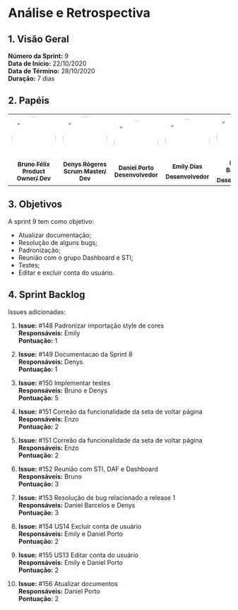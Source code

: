 # Análise e Retrospectiva

## 1. Visão Geral
**Número da Sprint:** 9<br>
**Data de Início:** 22/10/2020<br>
**Data de Término:** 28/10/2020<br>
**Duração:** 7 dias<br>

## 2. Papéis

<table>
    <tr>
     <td align="center"><a href="https://github.com/Bruno-Felix"><img style="border-radius: 50%;" src="https://avatars2.githubusercontent.com/u/38890440?s=400&u=9c14ab68fc12dbeb25956056fe86bb075d138fa5&v=4" width="100px;" alt=""/><br /><sub><b>Bruno Félix</b><br><b>Product Owner/ Dev</b></sub></a><br /><a href="https://github.com/Bruno-Felix"></a>           </td>
        <td align="center"><a href="https://github.com/DenysRogeres"><img style="border-radius: 50%;" src="https://avatars0.githubusercontent.com/u/54676096?s=400&u=7b70aa8d6bd5ef6edffcd43686e81beb60546027&v=4" width="100px;" alt=""/><br /><sub><b>Denys Rógeres</b><br><b>Scrum Master/ Dev</b></sub></a><br /><a href="https://github.com/DenysRogeres"></a></td>
        <td align="center"><a href="https://github.com/DanielPortods"><img style="border-radius: 50%;" src="https://avatars3.githubusercontent.com/u/48573556?s=400&u=e1d90cb87288030c0fcb57a9b537dd88a77e1525&v=4" width="100px;" alt=""/><br /><sub><b>Daniel Porto</b><br><b>Desenvolvedor</b></sub></a><br /><a href="https://github.com/DanielPortods"></a></td>
        <td align="center"><a href="https://github.com/emysdias"><img style="border-radius: 50%;" src="https://avatars3.githubusercontent.com/u/52640974?s=400&u=78292e0e872227c1bc7da0352748d0a12306ea39&v=4" width="100px;" alt=""/><br /><sub><b>Emily Dias</b><br><b>Desenvolvedor</sub></a><br /><a href="https://github.com/emysdias"></a></td>
        <td align="center"><a href="https://github.com/daniel-bm"><img style="border-radius: 50%;" src="https://avatars1.githubusercontent.com/u/38585724?s=400&u=46d21bc14c3d1acce6829b8a96329d23f432549f&v=4" width="100px;" alt=""/><br /><sub><b>Daniel Barcelos</b><br><b>Desenvolvedor</sub></a><br /><a href="https://github.com/daniel-bm"></a></td>
        <td align="center"><a href="https://github.com/enzoggqs"><img style="border-radius: 50%;" src="https://avatars3.githubusercontent.com/u/38733364?s=400&u=03933ce39868586c14b93dc9c99f37c19bb9ee9b&v=4" width="100px;" alt=""/><br /><sub><b>Enzo Gabriel</b><br><b>Desenvolvedor</sub></a><br /><a href="https://github.com/enzoggqs"></a></td>
        </tr>
    </table>

## 3. Objetivos
A sprint 9 tem como objetivo:
- Atualizar documentação;
- Resolução de alguns bugs; 
- Padronização; 
- Reunião com o grupo Dashboard e STI;
- Testes;
- Editar e excluir conta do usuário.

## 4. Sprint Backlog
Issues adicionadas: 
1. **Issue:** #148 Padronizar importação style de cores<br>
**Responsáveis:** Emily<br>
**Pontuação:** 1

2. **Issue:** #149 Documentacao da Sprint 8<br>
**Responsáveis:** Denys<br>
**Pontuação:** 1

3. **Issue:** #150 Implementar testes<br>
**Responsáveis:** Bruno e Denys<br>
**Pontuação:** 5

4. **Issue:** #151 Correão da funcionalidade da seta de voltar página<br>
**Responsáveis:** Enzo<br>
**Pontuação:** 2

4. **Issue:** #151 Correão da funcionalidade da seta de voltar página<br>
**Responsáveis:** Enzo<br>
**Pontuação:** 2

5. **Issue:** #152 Reunião com STI, DAF e Dashboard<br>
**Responsáveis:** Bruno<br>
**Pontuação:** 3

6. **Issue:** #153 Resolução de bug relacionado a release 1<br>
**Responsáveis:** Daniel Barcelos e Denys<br>
**Pontuação:** 3

7. **Issue:** #154 US14 Excluir conta de usuário<br>
**Responsáveis:** Emily e Daniel Porto<br>
**Pontuação:** 2

8. **Issue:** #155 US13 Editar conta do usuário<br>
**Responsáveis:** Emily e Daniel Porto<br>
**Pontuação:** 2

9. **Issue:** #156 Atualizar documentos<br>
**Responsáveis:** Daniel Porto<br>
**Pontuação:** 2








